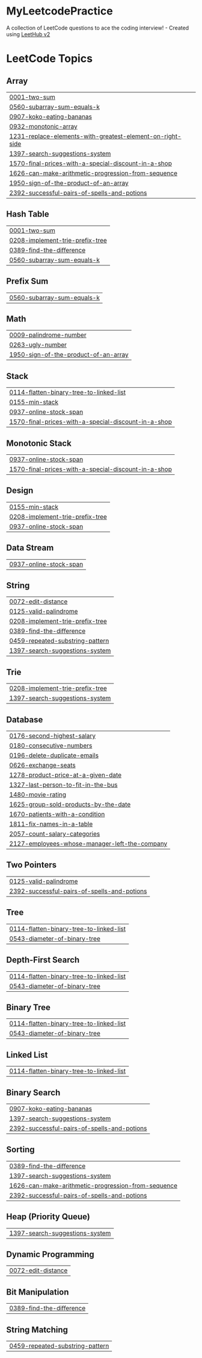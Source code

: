 # MyLeetcodePractice
A collection of LeetCode questions to ace the coding interview! - Created using [LeetHub v2](https://github.com/arunbhardwaj/LeetHub-2.0)

<!---LeetCode Topics Start-->
# LeetCode Topics
## Array
|  |
| ------- |
| [0001-two-sum](https://github.com/abhishekvarma12345/MyLeetcodePractice/tree/master/0001-two-sum) |
| [0560-subarray-sum-equals-k](https://github.com/abhishekvarma12345/MyLeetcodePractice/tree/master/0560-subarray-sum-equals-k) |
| [0907-koko-eating-bananas](https://github.com/abhishekvarma12345/MyLeetcodePractice/tree/master/0907-koko-eating-bananas) |
| [0932-monotonic-array](https://github.com/abhishekvarma12345/MyLeetcodePractice/tree/master/0932-monotonic-array) |
| [1231-replace-elements-with-greatest-element-on-right-side](https://github.com/abhishekvarma12345/MyLeetcodePractice/tree/master/1231-replace-elements-with-greatest-element-on-right-side) |
| [1397-search-suggestions-system](https://github.com/abhishekvarma12345/MyLeetcodePractice/tree/master/1397-search-suggestions-system) |
| [1570-final-prices-with-a-special-discount-in-a-shop](https://github.com/abhishekvarma12345/MyLeetcodePractice/tree/master/1570-final-prices-with-a-special-discount-in-a-shop) |
| [1626-can-make-arithmetic-progression-from-sequence](https://github.com/abhishekvarma12345/MyLeetcodePractice/tree/master/1626-can-make-arithmetic-progression-from-sequence) |
| [1950-sign-of-the-product-of-an-array](https://github.com/abhishekvarma12345/MyLeetcodePractice/tree/master/1950-sign-of-the-product-of-an-array) |
| [2392-successful-pairs-of-spells-and-potions](https://github.com/abhishekvarma12345/MyLeetcodePractice/tree/master/2392-successful-pairs-of-spells-and-potions) |
## Hash Table
|  |
| ------- |
| [0001-two-sum](https://github.com/abhishekvarma12345/MyLeetcodePractice/tree/master/0001-two-sum) |
| [0208-implement-trie-prefix-tree](https://github.com/abhishekvarma12345/MyLeetcodePractice/tree/master/0208-implement-trie-prefix-tree) |
| [0389-find-the-difference](https://github.com/abhishekvarma12345/MyLeetcodePractice/tree/master/0389-find-the-difference) |
| [0560-subarray-sum-equals-k](https://github.com/abhishekvarma12345/MyLeetcodePractice/tree/master/0560-subarray-sum-equals-k) |
## Prefix Sum
|  |
| ------- |
| [0560-subarray-sum-equals-k](https://github.com/abhishekvarma12345/MyLeetcodePractice/tree/master/0560-subarray-sum-equals-k) |
## Math
|  |
| ------- |
| [0009-palindrome-number](https://github.com/abhishekvarma12345/MyLeetcodePractice/tree/master/0009-palindrome-number) |
| [0263-ugly-number](https://github.com/abhishekvarma12345/MyLeetcodePractice/tree/master/0263-ugly-number) |
| [1950-sign-of-the-product-of-an-array](https://github.com/abhishekvarma12345/MyLeetcodePractice/tree/master/1950-sign-of-the-product-of-an-array) |
## Stack
|  |
| ------- |
| [0114-flatten-binary-tree-to-linked-list](https://github.com/abhishekvarma12345/MyLeetcodePractice/tree/master/0114-flatten-binary-tree-to-linked-list) |
| [0155-min-stack](https://github.com/abhishekvarma12345/MyLeetcodePractice/tree/master/0155-min-stack) |
| [0937-online-stock-span](https://github.com/abhishekvarma12345/MyLeetcodePractice/tree/master/0937-online-stock-span) |
| [1570-final-prices-with-a-special-discount-in-a-shop](https://github.com/abhishekvarma12345/MyLeetcodePractice/tree/master/1570-final-prices-with-a-special-discount-in-a-shop) |
## Monotonic Stack
|  |
| ------- |
| [0937-online-stock-span](https://github.com/abhishekvarma12345/MyLeetcodePractice/tree/master/0937-online-stock-span) |
| [1570-final-prices-with-a-special-discount-in-a-shop](https://github.com/abhishekvarma12345/MyLeetcodePractice/tree/master/1570-final-prices-with-a-special-discount-in-a-shop) |
## Design
|  |
| ------- |
| [0155-min-stack](https://github.com/abhishekvarma12345/MyLeetcodePractice/tree/master/0155-min-stack) |
| [0208-implement-trie-prefix-tree](https://github.com/abhishekvarma12345/MyLeetcodePractice/tree/master/0208-implement-trie-prefix-tree) |
| [0937-online-stock-span](https://github.com/abhishekvarma12345/MyLeetcodePractice/tree/master/0937-online-stock-span) |
## Data Stream
|  |
| ------- |
| [0937-online-stock-span](https://github.com/abhishekvarma12345/MyLeetcodePractice/tree/master/0937-online-stock-span) |
## String
|  |
| ------- |
| [0072-edit-distance](https://github.com/abhishekvarma12345/MyLeetcodePractice/tree/master/0072-edit-distance) |
| [0125-valid-palindrome](https://github.com/abhishekvarma12345/MyLeetcodePractice/tree/master/0125-valid-palindrome) |
| [0208-implement-trie-prefix-tree](https://github.com/abhishekvarma12345/MyLeetcodePractice/tree/master/0208-implement-trie-prefix-tree) |
| [0389-find-the-difference](https://github.com/abhishekvarma12345/MyLeetcodePractice/tree/master/0389-find-the-difference) |
| [0459-repeated-substring-pattern](https://github.com/abhishekvarma12345/MyLeetcodePractice/tree/master/0459-repeated-substring-pattern) |
| [1397-search-suggestions-system](https://github.com/abhishekvarma12345/MyLeetcodePractice/tree/master/1397-search-suggestions-system) |
## Trie
|  |
| ------- |
| [0208-implement-trie-prefix-tree](https://github.com/abhishekvarma12345/MyLeetcodePractice/tree/master/0208-implement-trie-prefix-tree) |
| [1397-search-suggestions-system](https://github.com/abhishekvarma12345/MyLeetcodePractice/tree/master/1397-search-suggestions-system) |
## Database
|  |
| ------- |
| [0176-second-highest-salary](https://github.com/abhishekvarma12345/MyLeetcodePractice/tree/master/0176-second-highest-salary) |
| [0180-consecutive-numbers](https://github.com/abhishekvarma12345/MyLeetcodePractice/tree/master/0180-consecutive-numbers) |
| [0196-delete-duplicate-emails](https://github.com/abhishekvarma12345/MyLeetcodePractice/tree/master/0196-delete-duplicate-emails) |
| [0626-exchange-seats](https://github.com/abhishekvarma12345/MyLeetcodePractice/tree/master/0626-exchange-seats) |
| [1278-product-price-at-a-given-date](https://github.com/abhishekvarma12345/MyLeetcodePractice/tree/master/1278-product-price-at-a-given-date) |
| [1327-last-person-to-fit-in-the-bus](https://github.com/abhishekvarma12345/MyLeetcodePractice/tree/master/1327-last-person-to-fit-in-the-bus) |
| [1480-movie-rating](https://github.com/abhishekvarma12345/MyLeetcodePractice/tree/master/1480-movie-rating) |
| [1625-group-sold-products-by-the-date](https://github.com/abhishekvarma12345/MyLeetcodePractice/tree/master/1625-group-sold-products-by-the-date) |
| [1670-patients-with-a-condition](https://github.com/abhishekvarma12345/MyLeetcodePractice/tree/master/1670-patients-with-a-condition) |
| [1811-fix-names-in-a-table](https://github.com/abhishekvarma12345/MyLeetcodePractice/tree/master/1811-fix-names-in-a-table) |
| [2057-count-salary-categories](https://github.com/abhishekvarma12345/MyLeetcodePractice/tree/master/2057-count-salary-categories) |
| [2127-employees-whose-manager-left-the-company](https://github.com/abhishekvarma12345/MyLeetcodePractice/tree/master/2127-employees-whose-manager-left-the-company) |
## Two Pointers
|  |
| ------- |
| [0125-valid-palindrome](https://github.com/abhishekvarma12345/MyLeetcodePractice/tree/master/0125-valid-palindrome) |
| [2392-successful-pairs-of-spells-and-potions](https://github.com/abhishekvarma12345/MyLeetcodePractice/tree/master/2392-successful-pairs-of-spells-and-potions) |
## Tree
|  |
| ------- |
| [0114-flatten-binary-tree-to-linked-list](https://github.com/abhishekvarma12345/MyLeetcodePractice/tree/master/0114-flatten-binary-tree-to-linked-list) |
| [0543-diameter-of-binary-tree](https://github.com/abhishekvarma12345/MyLeetcodePractice/tree/master/0543-diameter-of-binary-tree) |
## Depth-First Search
|  |
| ------- |
| [0114-flatten-binary-tree-to-linked-list](https://github.com/abhishekvarma12345/MyLeetcodePractice/tree/master/0114-flatten-binary-tree-to-linked-list) |
| [0543-diameter-of-binary-tree](https://github.com/abhishekvarma12345/MyLeetcodePractice/tree/master/0543-diameter-of-binary-tree) |
## Binary Tree
|  |
| ------- |
| [0114-flatten-binary-tree-to-linked-list](https://github.com/abhishekvarma12345/MyLeetcodePractice/tree/master/0114-flatten-binary-tree-to-linked-list) |
| [0543-diameter-of-binary-tree](https://github.com/abhishekvarma12345/MyLeetcodePractice/tree/master/0543-diameter-of-binary-tree) |
## Linked List
|  |
| ------- |
| [0114-flatten-binary-tree-to-linked-list](https://github.com/abhishekvarma12345/MyLeetcodePractice/tree/master/0114-flatten-binary-tree-to-linked-list) |
## Binary Search
|  |
| ------- |
| [0907-koko-eating-bananas](https://github.com/abhishekvarma12345/MyLeetcodePractice/tree/master/0907-koko-eating-bananas) |
| [1397-search-suggestions-system](https://github.com/abhishekvarma12345/MyLeetcodePractice/tree/master/1397-search-suggestions-system) |
| [2392-successful-pairs-of-spells-and-potions](https://github.com/abhishekvarma12345/MyLeetcodePractice/tree/master/2392-successful-pairs-of-spells-and-potions) |
## Sorting
|  |
| ------- |
| [0389-find-the-difference](https://github.com/abhishekvarma12345/MyLeetcodePractice/tree/master/0389-find-the-difference) |
| [1397-search-suggestions-system](https://github.com/abhishekvarma12345/MyLeetcodePractice/tree/master/1397-search-suggestions-system) |
| [1626-can-make-arithmetic-progression-from-sequence](https://github.com/abhishekvarma12345/MyLeetcodePractice/tree/master/1626-can-make-arithmetic-progression-from-sequence) |
| [2392-successful-pairs-of-spells-and-potions](https://github.com/abhishekvarma12345/MyLeetcodePractice/tree/master/2392-successful-pairs-of-spells-and-potions) |
## Heap (Priority Queue)
|  |
| ------- |
| [1397-search-suggestions-system](https://github.com/abhishekvarma12345/MyLeetcodePractice/tree/master/1397-search-suggestions-system) |
## Dynamic Programming
|  |
| ------- |
| [0072-edit-distance](https://github.com/abhishekvarma12345/MyLeetcodePractice/tree/master/0072-edit-distance) |
## Bit Manipulation
|  |
| ------- |
| [0389-find-the-difference](https://github.com/abhishekvarma12345/MyLeetcodePractice/tree/master/0389-find-the-difference) |
## String Matching
|  |
| ------- |
| [0459-repeated-substring-pattern](https://github.com/abhishekvarma12345/MyLeetcodePractice/tree/master/0459-repeated-substring-pattern) |
<!---LeetCode Topics End-->